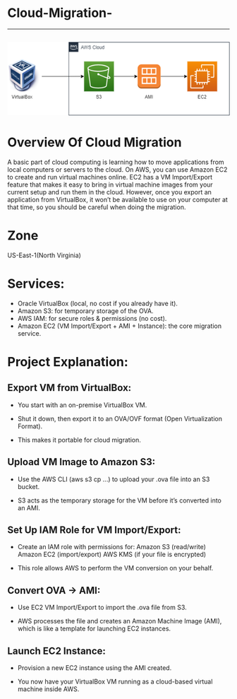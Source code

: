 # Cloud-Migration-

---
![alt text](image-1.png)
---

# Overview Of Cloud Migration
A basic part of cloud computing is learning how to move applications from local computers or servers to the cloud. On AWS, you can use Amazon EC2 to create and run virtual machines online. EC2 has a VM Import/Export feature that makes it easy to bring in virtual machine images from your current setup and run them in the cloud. However, once you export an application from VirtualBox, it won’t be available to use on your computer at that time, so you should be careful when doing the migration.

# Zone
US-East-1(North Virginia)

# Services:
- Oracle VirtualBox (local, no cost if you already have it).
- Amazon S3: for temporary storage of the OVA.
- AWS IAM: for secure roles & permissions (no cost).
- Amazon EC2 (VM Import/Export + AMI + Instance): the core migration service.

# Project Explanation:
## Export VM from VirtualBox:
- You start with an on-premise VirtualBox VM.

- Shut it down, then export it to an OVA/OVF format (Open Virtualization Format).

- This makes it portable for cloud migration.
## Upload VM Image to Amazon S3:
- Use the AWS CLI (aws s3 cp ...) to upload your .ova file into an S3 bucket.

- S3 acts as the temporary storage for the VM before it’s converted into an AMI.
## Set Up IAM Role for VM Import/Export:
- Create an IAM role with permissions for:
  Amazon S3 (read/write)
  Amazon EC2 (import/export)
  AWS KMS (if your file is encrypted)

- This role allows AWS to perform the VM conversion on your behalf.
## Convert OVA → AMI:
- Use EC2 VM Import/Export to import the .ova file from S3.

- AWS processes the file and creates an Amazon Machine Image (AMI), which is like a template for launching EC2 instances.
## Launch EC2 Instance:
- Provision a new EC2 instance using the AMI created.

- You now have your VirtualBox VM running as a cloud-based virtual machine inside AWS.